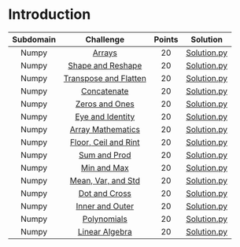 # Introduction

|        Subdomain        |                                                              Challenge                                                              | Points |                                                                                  Solution                                                                                 |
|:-----------------------:|:-----------------------------------------------------------------------------------------------------------------------------------:|:------:|:-------------------------------------------------------------------------------------------------------------------------------------------------------------------------:|
|         Numpy         | [Arrays](https://www.hackerrank.com/challenges/np-arrays/problem)                            |   20   | [Solution.py](https://github.com/sidou06/hackerrank-solutions/blob/main/python/Numpy/Arrays/Solution.py)     |
|         Numpy         | [Shape and Reshape](https://www.hackerrank.com/challenges/np-shape-reshape/problem)                            |   20   | [Solution.py](https://github.com/sidou06/hackerrank-solutions/blob/main/python/Numpy/Shape%20and%20Reshape/Solution.py)                             |
|         Numpy         | [Transpose and Flatten](https://www.hackerrank.com/challenges/np-transpose-and-flatten/problem)                            |   20   | [Solution.py](https://github.com/sidou06/hackerrank-solutions/blob/main/python/Numpy/Transpose%20and%20Flatten/Solution.py) |
|         Numpy         | [Concatenate](https://www.hackerrank.com/challenges/np-concatenate/problem)                            |   20   | [Solution.py](https://github.com/sidou06/hackerrank-solutions/blob/main/python/Numpy/Concatenate/Solution.py)     |
|         Numpy         | [Zeros and Ones](https://www.hackerrank.com/challenges/np-zeros-and-ones/problem)                            |   20   | [Solution.py](https://github.com/sidou06/hackerrank-solutions/blob/main/python/Numpy/Zeros%20and%20Ones/Solution.py)            |
|         Numpy         | [Eye and Identity](https://www.hackerrank.com/challenges/np-eye-and-identity/problem)                            |   20   | [Solution.py](https://github.com/sidou06/hackerrank-solutions/blob/main/python/Numpy/Eye%20and%20Identity/Solution.py)                   |
|         Numpy         | [Array Mathematics](https://www.hackerrank.com/challenges/np-array-mathematics/problem)                            |   20   | [Solution.py](https://github.com/sidou06/hackerrank-solutions/blob/main/python/Numpy/Array%20Mathematics/Solution.py)          |
|         Numpy         | [Floor, Ceil and Rint](https://www.hackerrank.com/challenges/floor-ceil-and-rint/problem)                            |   20   | [Solution.py](https://github.com/sidou06/hackerrank-solutions/blob/main/python/Numpy/Floor%2C%20Ceil%20and%20Rint/Solution.py)           |
|         Numpy         | [Sum and Prod](https://www.hackerrank.com/challenges/np-sum-and-prod/problem)                            |   20   | [Solution.py](https://github.com/sidou06/hackerrank-solutions/blob/main/python/Numpy/Sum%20and%20Prod/Solution.py)|
|         Numpy         | [Min and Max](https://www.hackerrank.com/challenges/np-min-and-max/problem)                            |   20   | [Solution.py](https://github.com/sidou06/hackerrank-solutions/blob/main/python/Numpy/Min%20and%20Max/Solution.py)                      |
|         Numpy         | [Mean, Var, and Std](https://www.hackerrank.com/challenges/np-mean-var-and-std/problem)                            |   20   | [Solution.py](https://github.com/sidou06/hackerrank-solutions/blob/main/python/Numpy/Mean%2C%20Var%2C%20and%20Std/Solution.py)            |
|         Numpy         | [Dot and Cross](https://www.hackerrank.com/challenges/np-dot-and-cross/problem)                            |   20   | [Solution.py](https://github.com/sidou06/hackerrank-solutions/blob/main/python/Numpy/Dot%20and%20Cross/Solution.py)            |
|         Numpy         | [Inner and Outer](https://www.hackerrank.com/challenges/np-inner-and-outer/problem)                            |   20   | [Solution.py](https://github.com/sidou06/hackerrank-solutions/blob/main/python/Numpy/Inner%20and%20Outer/Solution.py)          |
|         Numpy         | [Polynomials](https://www.hackerrank.com/challenges/np-polynomials/problem)                            |   20   | [Solution.py](https://github.com/sidou06/hackerrank-solutions/blob/main/python/Numpy/Polynomials/Solution.py)                        |
|         Numpy         | [Linear Algebra](https://www.hackerrank.com/challenges/np-linear-algebra/problem)                            |   20   | [Solution.py](https://github.com/sidou06/hackerrank-solutions/blob/main/python/Numpy/Linear%20Algebra/Solution.py)    |